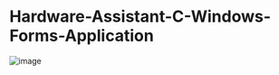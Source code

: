 # Hardware-Assistant-C-Windows-Forms-Application
![image](https://github.com/Andreea-Mirela/Hardware-Assistant-C-Windows-Forms-Application/assets/111393279/25be0dbc-cfa2-4e79-b2e9-ed8571b17528)
